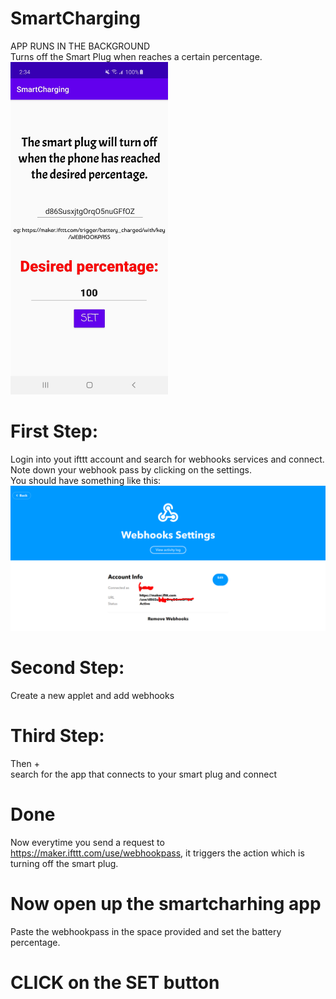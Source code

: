 # SmartCharging
APP RUNS IN THE BACKGROUND \
Turns off the Smart Plug when reaches a certain percentage.\
<img src="./image.jpg" width="50%" height="50%"/>

# First Step:
Login into yout ifttt account and search for webhooks services and connect.\
Note down your webhook pass by clicking on the settings. \
You should have something like this: \
<img src="./webhooks.jpg" />

# Second Step:
Create a new applet and add webhooks

# Third Step:
Then + \
search for the app that connects to your smart plug and connect

# Done
Now everytime you send a request to https://maker.ifttt.com/use/webhookpass, it triggers the action which is turning off the smart plug.

# Now open up the smartcharhing app
Paste the webhookpass in the space provided and set the battery percentage.

# CLICK on the SET button
